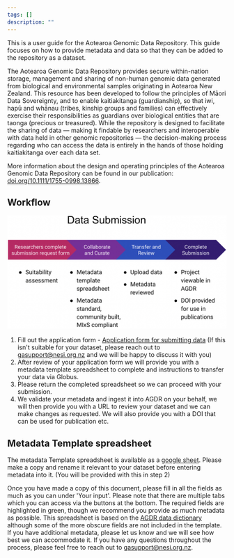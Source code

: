 ```yaml
---
tags: []
description: ""
---
```


This is a user guide for the Aotearoa Genomic Data Repository. This guide focuses on how to provide metadata and data so that they can be added to the repository as a dataset.

The Aotearoa Genomic Data Repository provides secure within-nation storage, management and sharing of non-human genomic data generated from biological and environmental samples originating in Aotearoa New Zealand. This resource has been developed to follow the principles of Māori Data Sovereignty, and to enable kaitiakitanga (guardianship), so that iwi, hapū and whānau (tribes, kinship groups and families) can effectively exercise their responsibilities as guardians over biological entities that are taonga (precious or treasured). While the repository is designed to facilitate the sharing of data — making it findable by researchers and interoperable with data held in other genomic repositories — the decision-making process regarding who can access the data is entirely in the hands of those holding kaitiakitanga over each data set.

More information about the design and operating principles of the Aotearoa Genomic Data Repository can be found in our publication: [doi.org/10.1111/1755-0998.13866](https://doi.org/10.1111/1755-0998.13866).

## Workflow

![Alt text](../assets/images/submit1.jpeg)

1. Fill out the application form - [Application form for submitting data](https://docs.google.com/forms/d/e/1FAIpQLSfiIehUu8uSjf7hRbd1fFXHwGJ_x0J_a03yukM-SHBYkGK9dg/viewform) (If this isn't suitable for your dataset, please reach out to [gasupport@nesi.org.nz](mailto:gasupport@nesi.org.nz) and we will be happy to discuss it with you)
2. After review of your application form we will provide you with a metadata template spreadsheet to complete and instructions to transfer your data via Globus.
3. Please return the completed spreadsheet so we can proceed with your submission.
4. We validate your metadata and ingest it into AGDR on your behalf, we will then provide you with a URL to review your dataset and we can make changes as requested. We will also provide you with a DOI that can be used for publication etc.

## Metadata Template spreadsheet

The metadata Template spreadsheet is available as a [google sheet](https://docs.google.com/spreadsheets/d/1be8T4JalxRopM7pVFzTuempBGlqqhMQ_8MryGsjHI5E/edit#gid=188280636). Please make a copy and rename it relevant to your dataset before entering metadata into it. (You will be provided with this in step 2)

Once you have made a copy of this document, please fill in all the fields as much as you can under 'Your input'. Please note that there are multiple tabs which you can access via the buttons at the bottom.
The required fields are highlighted in green, though we recommend you provide as much metadata as possible. This spreadsheet is based on the [AGDR data dictionary](https://data.agdr.org.nz/DD) although some of the more obscure fields are not included in the template. If you have additional metadata, please let us know and we will see how best we can accommodate it.
If you have any questions throughout the process, please feel free to reach out to [gasupport@nesi.org.nz](gasupport@nesi.org.nz).
